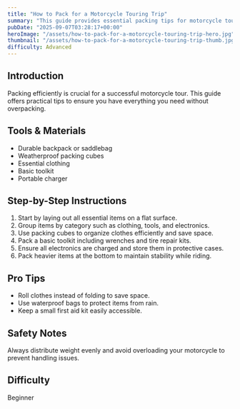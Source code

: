 ```yaml
---
title: "How to Pack for a Motorcycle Touring Trip"
summary: "This guide provides essential packing tips for motorcycle touring enthusiasts."
pubDate: "2025-09-07T03:28:17+00:00"
heroImage: "/assets/how-to-pack-for-a-motorcycle-touring-trip-hero.jpg"
thumbnail: "/assets/how-to-pack-for-a-motorcycle-touring-trip-thumb.jpg"
difficulty: Advanced
---
```


<h2>Introduction</h2>
<p>Packing efficiently is crucial for a successful motorcycle tour. This guide offers practical tips to ensure you have everything you need without overpacking.</p>
<h2>Tools & Materials</h2>
<ul>
  <li>Durable backpack or saddlebag</li>
  <li>Weatherproof packing cubes</li>
  <li>Essential clothing</li>
  <li>Basic toolkit</li>
  <li>Portable charger</li>
</ul>
<h2>Step-by-Step Instructions</h2>
<ol>
  <li>Start by laying out all essential items on a flat surface.</li>
  <li>Group items by category such as clothing, tools, and electronics.</li>
  <li>Use packing cubes to organize clothes efficiently and save space.</li>
  <li>Pack a basic toolkit including wrenches and tire repair kits.</li>
  <li>Ensure all electronics are charged and store them in protective cases.</li>
  <li>Pack heavier items at the bottom to maintain stability while riding.</li>
</ol>
<h2>Pro Tips</h2>
<ul>
  <li>Roll clothes instead of folding to save space.</li>
  <li>Use waterproof bags to protect items from rain.</li>
  <li>Keep a small first aid kit easily accessible.</li>
</ul>
<h2>Safety Notes</h2>
<p>Always distribute weight evenly and avoid overloading your motorcycle to prevent handling issues.</p>
<h2>Difficulty</h2>
<p>Beginner</p>